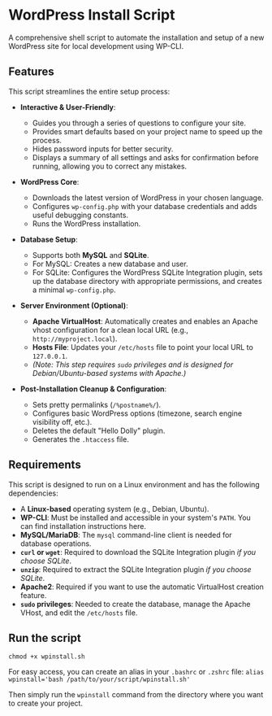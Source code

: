# WordPress Install Script

A comprehensive shell script to automate the installation and setup of a new WordPress site for local development using WP-CLI.

## Features

This script streamlines the entire setup process:

-   **Interactive & User-Friendly**:
    -   Guides you through a series of questions to configure your site.
    -   Provides smart defaults based on your project name to speed up the process.
    -   Hides password inputs for better security.
    -   Displays a summary of all settings and asks for confirmation before running, allowing you to correct any mistakes.

-   **WordPress Core**:
    -   Downloads the latest version of WordPress in your chosen language.
    -   Configures `wp-config.php` with your database credentials and adds useful debugging constants.
    -   Runs the WordPress installation.

-   **Database Setup**:
    -   Supports both **MySQL** and **SQLite**.
    -   For MySQL: Creates a new database and user.
    -   For SQLite: Configures the WordPress SQLite Integration plugin, sets up the database directory with appropriate permissions, and creates a minimal `wp-config.php`.

-   **Server Environment (Optional)**:
    -   **Apache VirtualHost**: Automatically creates and enables an Apache vhost configuration for a clean local URL (e.g., `http://myproject.local`).
    -   **Hosts File**: Updates your `/etc/hosts` file to point your local URL to `127.0.0.1`.
    -   *(Note: This step requires `sudo` privileges and is designed for Debian/Ubuntu-based systems with Apache.)*

-   **Post-Installation Cleanup & Configuration**:
    -   Sets pretty permalinks (`/%postname%/`).
    -   Configures basic WordPress options (timezone, search engine visibility off, etc.).
    -   Deletes the default "Hello Dolly" plugin.
    -   Generates the `.htaccess` file.

## Requirements

This script is designed to run on a Linux environment and has the following dependencies:

-   A **Linux-based** operating system (e.g., Debian, Ubuntu).
-   **WP-CLI**: Must be installed and accessible in your system's `PATH`. You can find installation instructions here.
-   **MySQL/MariaDB**: The `mysql` command-line client is needed for database operations.
-   **`curl` or `wget`**: Required to download the SQLite Integration plugin *if you choose SQLite*.
-   **`unzip`**: Required to extract the SQLite Integration plugin *if you choose SQLite*.
-   **Apache2**: Required if you want to use the automatic VirtualHost creation feature.
-   **`sudo` privileges**: Needed to create the database, manage the Apache VHost, and edit the `/etc/hosts` file.

## Run the script

`chmod +x wpinstall.sh`

For easy access, you can create an alias in your `.bashrc` or `.zshrc` file:
`alias wpinstall='bash /path/to/your/script/wpinstall.sh'`

Then simply run the `wpinstall` command from the directory where you want to create your project.